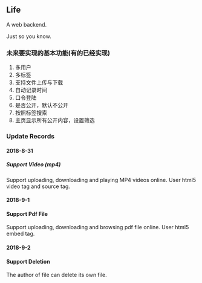 ## Life

A web backend.

Just so you know.

### 未来要实现的基本功能(有的已经实现)

1. 多用户
2. 多标签
3. 支持文件上传与下载
4. 自动记录时间
5. 口令登陆
6. 是否公开，默认不公开
7. 按照标签搜索
8. 主页显示所有公开内容，设置筛选

### Update Records

#### 2018-8-31

##### Support Video (mp4)

Support uploading, downloading and playing MP4 videos online.
User html5 video tag and source tag.

#### 2018-9-1

#### Support Pdf File

Support uploading, downloading and browsing pdf file online.
User html5 embed tag.

#### 2018-9-2

#### Support Deletion

The author of file can delete its own file.